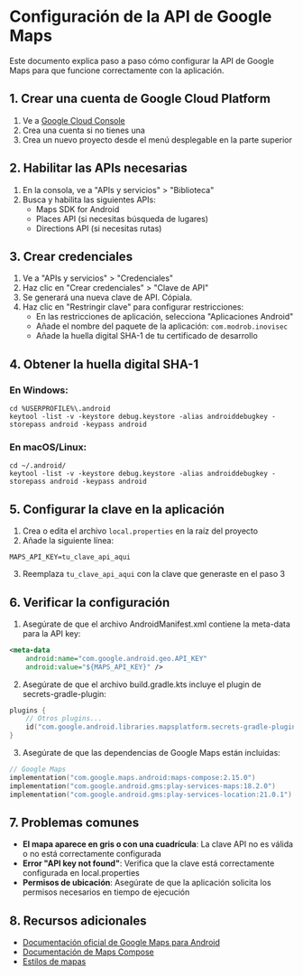 # Configuración de la API de Google Maps

Este documento explica paso a paso cómo configurar la API de Google Maps para que funcione correctamente con la aplicación.

## 1. Crear una cuenta de Google Cloud Platform

1. Ve a [Google Cloud Console](https://console.cloud.google.com/)
2. Crea una cuenta si no tienes una
3. Crea un nuevo proyecto desde el menú desplegable en la parte superior

## 2. Habilitar las APIs necesarias

1. En la consola, ve a "APIs y servicios" > "Biblioteca"
2. Busca y habilita las siguientes APIs:
   - Maps SDK for Android
   - Places API (si necesitas búsqueda de lugares)
   - Directions API (si necesitas rutas)

## 3. Crear credenciales

1. Ve a "APIs y servicios" > "Credenciales"
2. Haz clic en "Crear credenciales" > "Clave de API"
3. Se generará una nueva clave de API. Cópiala.
4. Haz clic en "Restringir clave" para configurar restricciones:
   - En las restricciones de aplicación, selecciona "Aplicaciones Android"
   - Añade el nombre del paquete de la aplicación: `com.modrob.inovisec`
   - Añade la huella digital SHA-1 de tu certificado de desarrollo

## 4. Obtener la huella digital SHA-1

### En Windows:
```
cd %USERPROFILE%\.android
keytool -list -v -keystore debug.keystore -alias androiddebugkey -storepass android -keypass android
```

### En macOS/Linux:
```
cd ~/.android/
keytool -list -v -keystore debug.keystore -alias androiddebugkey -storepass android -keypass android
```

## 5. Configurar la clave en la aplicación

1. Crea o edita el archivo `local.properties` en la raíz del proyecto
2. Añade la siguiente línea:
```
MAPS_API_KEY=tu_clave_api_aqui
```
3. Reemplaza `tu_clave_api_aqui` con la clave que generaste en el paso 3

## 6. Verificar la configuración

1. Asegúrate de que el archivo AndroidManifest.xml contiene la meta-data para la API key:
```xml
<meta-data
    android:name="com.google.android.geo.API_KEY"
    android:value="${MAPS_API_KEY}" />
```

2. Asegúrate de que el archivo build.gradle.kts incluye el plugin de secrets-gradle-plugin:
```kotlin
plugins {
    // Otros plugins...
    id("com.google.android.libraries.mapsplatform.secrets-gradle-plugin") version "2.0.1"
}
```

3. Asegúrate de que las dependencias de Google Maps están incluidas:
```kotlin
// Google Maps
implementation("com.google.maps.android:maps-compose:2.15.0")
implementation("com.google.android.gms:play-services-maps:18.2.0")
implementation("com.google.android.gms:play-services-location:21.0.1")
```

## 7. Problemas comunes

- **El mapa aparece en gris o con una cuadrícula**: La clave API no es válida o no está correctamente configurada
- **Error "API key not found"**: Verifica que la clave está correctamente configurada en local.properties
- **Permisos de ubicación**: Asegúrate de que la aplicación solicita los permisos necesarios en tiempo de ejecución

## 8. Recursos adicionales

- [Documentación oficial de Google Maps para Android](https://developers.google.com/maps/documentation/android-sdk/overview)
- [Documentación de Maps Compose](https://developers.google.com/maps/documentation/android-sdk/maps-compose)
- [Estilos de mapas](https://mapstyle.withgoogle.com/)
